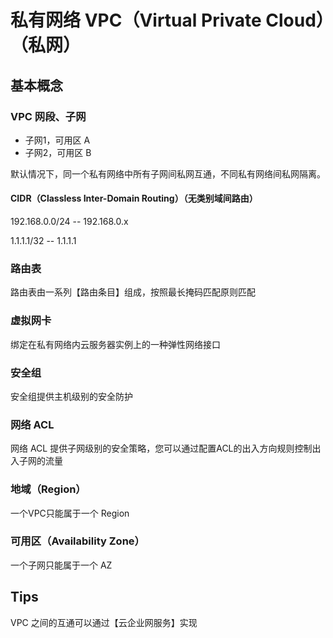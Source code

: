 # 私有网络 VPC（Virtual Private Cloud）（私网）

## 基本概念

### VPC 网段、子网

- 子网1，可用区 A
- 子网2，可用区 B

默认情况下，同一个私有网络中所有子网间私网互通，不同私有网络间私网隔离。

#### CIDR（Classless Inter-Domain Routing）（无类别域间路由）

192.168.0.0/24 -- 192.168.0.x

1.1.1.1/32 -- 1.1.1.1

### 路由表

路由表由一系列【路由条目】组成，按照最长掩码匹配原则匹配

### 虚拟网卡

绑定在私有网络内云服务器实例上的一种弹性网络接口

### 安全组

安全组提供主机级别的安全防护

### 网络 ACL

网络 ACL 提供子网级别的安全策略，您可以通过配置ACL的出入方向规则控制出入子网的流量

### 地域（Region）

一个VPC只能属于一个 Region

### 可用区（Availability Zone）

一个子网只能属于一个 AZ

## Tips

VPC 之间的互通可以通过【云企业网服务】实现

